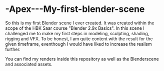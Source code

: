 # -Apex---My-first-blender-scene
So this is my first Blender scene I ever created. It was created within the scope of the HBK Saar course "Blender 2.9x Basics".
In this scene I challenged me to make my first steps in modeling, sculpting, shading, rigging and VFX.
To be honest, I am quite content with the result for the given timeframe, eventhough I would have liked to increase the realism further.

You can find my renders inside this repository as well as the Blenderscene and associated assets.
